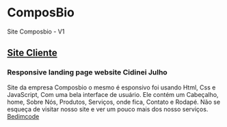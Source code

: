 # ComposBio
 Site Composbio - V1
## [Site Cliente](https://composbio.com.br)
### Responsive landing page website Cidinei Julho
Site da empresa Composbio o mesmo é esponsivo foi usando Html, Css e JavaScript, Com uma bela interface de usuário. Ele contém um Cabeçalho, home, Sobre Nós, Produtos, Serviços, onde fica, Contato e Rodapé.
Não se esqueça de visitar nosso site e ver um pouco mais dos nosso serviços. [Bedimcode](https://seediti.org)
